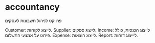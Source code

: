 # accountancy
פרויקט לניהול חשבונות לעסקים

Customer: לייצוג לקוחות.
Supplier: לייצוג ספקים.
Income: לייצוג הכנסות, כולל פירוט על אמצעי התשלום.
Expense: לייצוג הוצאות.
Report: ליייצוג דוחות.
